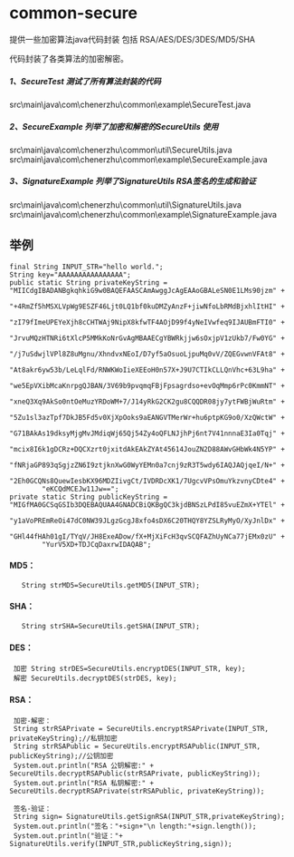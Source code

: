 # common-secure
提供一些加密算法java代码封装 包括 RSA/AES/DES/3DES/MD5/SHA

代码封装了各类算法的加密解密。

##### 1、SecureTest 测试了所有算法封装的代码

src\main\java\com\chenerzhu\common\example\SecureTest.java

##### 2、SecureExample 列举了加密和解密的SecureUtils 使用

src\main\java\com\chenerzhu\common\util\SecureUtils.java    
src\main\java\com\chenerzhu\common\example\SecureExample.java

##### 3、SignatureExample 列举了SignatureUtils RSA签名的生成和验证 
  
src\main\java\com\chenerzhu\common\util\SignatureUtils.java   
src\main\java\com\chenerzhu\common\example\SignatureExample.java

## 举例
    final String INPUT_STR="hello world.";   
    String key="AAAAAAAAAAAAAAAA";  
    public static String privateKeyString = "MIICdgIBADANBgkqhkiG9w0BAQEFAASCAmAwggJcAgEAAoGBALeSN0E1LMs90jzm" +
            "+4RmZf5hMSXLVpWg9ESZF46Ljt0LQ1bf0kuDMZyAnzF+jiwNfoLbRMdBjxhlItHI" +
            "zI79fImeUPEYeXjh8cCHTWAj9NipX8kfwTF4AOjD99f4yNeIVwfeq9IJAUBmFTI0" +
            "JrvuMQzHTNRi6tXlcP5MMkKoNrGvAgMBAAECgYBWRkjjw6sOxjpV1zUkb7/Fw0YG" +
            "/j7uSdwjlVPl8Z8uMgnu/XhndvxNEoI/D7yf5aOsuoLjpuMq0vV/ZQEGvwnVFAt8" +
            "At8akr6yw53b/LeLqlFd/RNWKWoIieXEEoH0n57X+J9U7CTIkCLLQnVhc+63L9ha" +
            "we5EpVXibMcaKnrpgQJBAN/3V69b9pvqmqFBjFpsagrdso+evOqMmp6rPc0KmmNT" +
            "xneQ3Xq9AkSo0ntOeMuzYRDoWM+7/J14yRkG2CK2gu8CQQDR08jy7ytFWBjWuRtm" +
            "5Zu1sl3azTpf7DkJB5Fd5v0XjXpOoks9aEANGVTMerWr+hu6ptpKG9o0/XzQWctW" +
            "G71BAkAs19dksyMjgMvJMdiqWj65Qj54Zy4oQFLNJjhPj6nt7V41nnnaE3Ia0Tqj" +
            "mcix8I6k1gDCRz+DQCXzrt0jxitdAkEAkZYAt45614JouZN2D88AWvGHbWk4N5YP" +
            "fNRjaGP893qSgjzZN6I9ztjknXwG0WyYEMn0a7cnj9zR3T5wdy6IAQJAQjqeI/N+" +
            "2Eh0GCQNs8QuewIesbKX96MDZIivgCt/IVDRDcXK1/7UgcvVPsOmuYkzvnyCDte4" +
            "eKCQdMCEJw11Jw==";
    private static String publicKeyString = "MIGfMA0GCSqGSIb3DQEBAQUAA4GNADCBiQKBgQC3kjdBNSzLPdI85vuEZmX+YTEl" +
            "y1aVoPREmReOi47dC0NW39JLgzGcgJ8xfo4sDX6C20THQY8YZSLRyMyO/XyJnlDx" +
            "GHl44fHAh01gI/TYqV/JH8ExeADow/fX+MjXiFcH3qvSCQFAZhUyNCa77jEMx0zU" +
            "YurV5XD+TDJCqDaxrwIDAQAB";
   
#### MD5：  
       String strMD5=SecureUtils.getMD5(INPUT_STR);  
#### SHA：
       String strSHA=SecureUtils.getSHA(INPUT_STR); 
#### DES：  
     加密 String strDES=SecureUtils.encryptDES(INPUT_STR, key);
     解密 SecureUtils.decryptDES(strDES, key);
#### RSA：  
     加密-解密：
     String strRSAPrivate = SecureUtils.encryptRSAPrivate(INPUT_STR, privateKeyString);//私钥加密
     String strRSAPublic = SecureUtils.encryptRSAPublic(INPUT_STR, publicKeyString);//公钥加密
     System.out.println("RSA 公钥解密:" + SecureUtils.decryptRSAPublic(strRSAPrivate, publicKeyString));
     System.out.println("RSA 私钥解密:" + SecureUtils.decryptRSAPrivate(strRSAPublic, privateKeyString));  
       
     签名-验证：
     String sign= SignatureUtils.getSignRSA(INPUT_STR,privateKeyString);
     System.out.println("签名："+sign+"\n length:"+sign.length());
     System.out.println("验证："+ SignatureUtils.verify(INPUT_STR,publicKeyString,sign));

